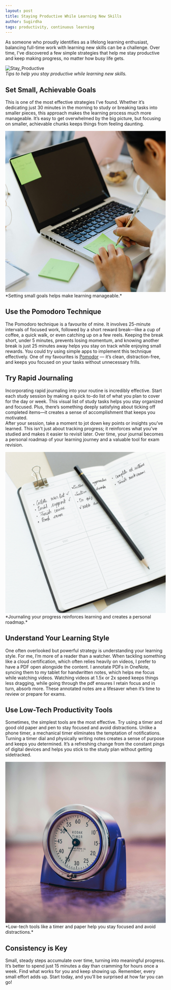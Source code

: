 ```yaml
---
layout: post
title: Staying Productive While Learning New Skills
author: Sugirdha
tags: productivity, continuous learning
---
```


As someone who proudly identifies as a lifelong learning enthusiast, balancing full-time work with learning new skills can be a challenge. Over time, I’ve discovered a few simple strategies that help me stay productive and keep making progress, no matter how busy life gets.

![Stay_Productive](/assets/img/250115_stay_productive_4.png)  
_Tips to help you stay productive while learning new skills._

<!--more-->

## Set Small, Achievable Goals

This is one of the most effective strategies I’ve found. Whether it’s dedicating just 30 minutes in the morning to study or breaking tasks into smaller pieces, this approach makes the learning process much more manageable. It’s easy to get overwhelmed by the big picture, but focusing on smaller, achievable chunks keeps things from feeling daunting.

<img src="/assets/img/250115_task_plan.png" alt="Set Small Goals" class="center-image image-300">  
*Setting small goals helps make learning manageable.*

## Use the Pomodoro Technique

The Pomodoro technique is a favourite of mine. It involves 25-minute intervals of focused work, followed by a short reward break—like a cup of coffee, a quick walk, or even catching up on a few reels. Keeping the break short, under 5 minutes, prevents losing momentum, and knowing another break is just 25 minutes away helps you stay on track while enjoying small rewards. You could try using simple apps to implement this technique effectively. One of my favourites is [Pomodor](https://pomodor.app/timer) — it’s clean, distraction-free, and keeps you focused on your tasks without unnecessary frills.

## Try Rapid Journaling

Incorporating rapid journaling into your routine is incredibly effective. Start each study session by making a quick to-do list of what you plan to cover for the day or week. This visual list of study tasks helps you stay organized and focused. Plus, there’s something deeply satisfying about ticking off completed items—it creates a sense of accomplishment that keeps you motivated.  
After your session, take a moment to jot down key points or insights you’ve learned. This isn’t just about tracking progress; it reinforces what you’ve studied and makes it easier to revisit later. Over time, your journal becomes a personal roadmap of your learning journey and a valuable tool for exam revision.

<img src="/assets/img/250115_rapid_journal.png" alt="Journaling" class="center-image image-300">  
*Journaling your progress reinforces learning and creates a personal roadmap.*

## Understand Your Learning Style

One often overlooked but powerful strategy is understanding your learning style. For me, I’m more of a reader than a watcher. When tackling something like a cloud certification, which often relies heavily on videos, I prefer to have a PDF open alongside the content. I annotate PDFs in OneNote, syncing them to my tablet for handwritten notes, which helps me focus while watching videos. Watching videos at 1.5x or 2x speed keeps things less dragging, while going through the pdf ensures I retain focus and in turn, absorb more. These annotated notes are a lifesaver when it’s time to review or prepare for exams.

## Use Low-Tech Productivity Tools

Sometimes, the simplest tools are the most effective. Try using a timer and good old paper and pen to stay focused and avoid distractions. Unlike a phone timer, a mechanical timer eliminates the temptation of notifications. Turning a timer dial and physically writing notes creates a sense of purpose and keeps you determined. It’s a refreshing change from the constant pings of digital devices and helps you stick to the study plan without getting sidetracked.

<img src="/assets/img/250115_timer.png" alt="Low-Tech Tools" class="center-image image-300">  
*Low-tech tools like a timer and paper help you stay focused and avoid distractions.*

## Consistency is Key

Small, steady steps accumulate over time, turning into meaningful progress. It’s better to spend just 15 minutes a day than cramming for hours once a week. Find what works for you and keep showing up. Remember, every small effort adds up. Start today, and you’ll be surprised at how far you can go!
